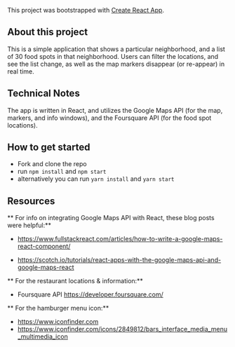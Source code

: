 This project was bootstrapped with [Create React App](https://github.com/facebook/create-react-app).

## About this project
This is a simple application that shows a particular neighborhood, and a list of 30 food spots in that neighborhood. Users can filter the locations, and see the list change, as well as the map markers disappear (or re-appear) in real time.

## Technical Notes
The app is written in React, and utilizes the Google Maps API (for the map, markers, and info windows), and the Foursquare API (for the food spot locations).

## How to get started
 - Fork and clone the repo
 - run `npm install` and `npm start`
 - alternatively you can run `yarn install` and `yarn start`

## Resources
** For info on integrating Google Maps API with React, these blog posts were helpful:**

- https://www.fullstackreact.com/articles/how-to-write-a-google-maps-react-component/

- https://scotch.io/tutorials/react-apps-with-the-google-maps-api-and-google-maps-react


** For the restaurant locations & information:**

- Foursquare API https://developer.foursquare.com/


** For the hamburger menu icon:**

- https://www.iconfinder.com
- https://www.iconfinder.com/icons/2849812/bars_interface_media_menu_multimedia_icon
